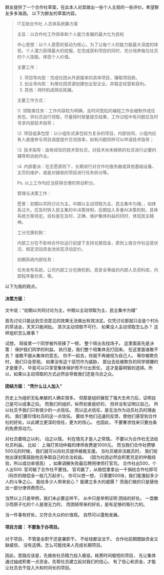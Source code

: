 群友提供了一个合作社草案，在此本人对其做出一些个人主观的一些评价。希望群友多多海涵。 以下为群友的草案内容。

> IT互助合作社 人员体系统筹方案
>
> 主旨：以合作社工作效率和个人能力发展的最大化为目标
>
> 中心思想：以个人意愿的驱动为核心，为了让每个人的能力能最大深度的体现，个人潜力获得最大的挖掘，在完成获利项目的同时，充分培养每位社员的个人技能，体现个人价值。
>
> 主要工作：
>
> 1. 项目导向型：完成社团从外部接来的具体项目，赚取项目款。
> 2. 创业导向型：利用社团资源创建创业型企业，并稳定经营和获利。
> 3. 其他：待时机成熟后拓展。
>
> 主要工作方式：
>
> \1. 领取类任务：工作内容较为明确，且时间宽松的编程工作会被制作成任务包，供社员自行领取，尽量按时按量提交结果，工作过程中有问题应及时寻求内部技术指导；
>
> \2. 项目组承包型：以小组形式承包较为复杂的项目，内部协同，小组内应有人直接参与项目调度提升交流效率，如有问题同样可以申请技术指导；
>
> \3. 技术指导：由有经验的技术型社员，对技术尚未娴熟的社员进行必要的辅导和协助作业。
>
> \4. 内部委派：在志愿原则下，长期进行对合作社服务器或其他基础设备、主页的维护，或是对接收的项目进行任务拆分等。
>
> Ps. 以上工作均应当获得合理的劳动积分。
>
> 管理与决策工作：
>
> 愿景：初期以共同讨论为主，中期以主动领取为主、民主集中为辅、，如体系过大，应及时转入民主集的中决策体制，后期加入多重AI决策机制，具体系统方案待定。目标是在及时、正确、维护集体利益的同时，体现民主精神。
>
> 工分兑换机制：
>
> 内部工分在不影响合作社运行前提下支持兑换现金，原则上按合作社运营状况，绑定流动资金池状态浮动定价。
>
> 初期系统内部任务：
>
> 任务发布系统，公司内部工分兑换机制，高安全等级的内部人员资料库，内部程序备份库，等。

以下为我的观点。

#### 决策方面：

文中说：“初期以共同讨论为主，中期以主动领取为主、民主集中为辅”

首先讨论只能达到交流意见的效果无法做出有效决定。仅凭讨论那就只会是个村头的茶话会，天天只能闲扯。 其次主动领取不可行， 如果没人主动领取怎么办？ 这样组织怎么做事？  

试想，  班级里一个同学被外班揍了一顿， 整个班出去找场子。      这里面首先是决策： 保护我们同学的利益。 执行是，我们整个班集体去打回来。     在这里面谁敢不去？ 谁敢不服从集体的意志。     你不一起去，你就不再被视为自己人。 等你被欺负时， 我们只会旁观。        如果没有这个惩罚作为威胁， 那出去给被欺负的同学撑腰的才是傻子。 毕竟可以只享受集体保护而不付出责任， 这才是最明智的选择。所以，如果以主动领取的方式必然会导致我们还是乌合之众。  

#### 团结方面： “凭什么让人加入”

历史上为组织无私奉献的人确实很多。 但那是组织展现了强大生命力后，证明自己是可以成事之后。    而我们的组织，纵然初衷是好的， 但并没有证明过自己。 所以社员予我们只有很少的一点信任。     而以这点信任，是无法作为动员社员的理由的。    我们要珍惜社员的这一点信任。 要给予他们迅速的反馈，使他们感受到合作社的好处，以此建立更深的信任，更大的信心。   也因此， 不要奢求找来只要白条的免费劳动力。 

对社员要晓之以利， 动之以情。   利在情先才是人之常情。     不要以为合作社无法给社员利益。   比如：  上海打劳动仲裁的律师收费是1000元。   而当我们合作社攒够500元的时候， 我们就可以向社员提供被裁支援。   当社员被非法裁员时， 我们给他出谋划策鼓励他去争取自己的合法权益。  （因为社团必然会积累充足的仲裁经验，所以成功率很高） ，如果调解失败最后聘用律师打官司。  合作社出500，个人出500.  官司输了合作社不要钱。 官司赢了，从赔偿里拿出一千捐给合作社即可（码农的赔偿金一般几万起步）。      你可以想一想， 只需要500块，我们能激起多少人的斗争之心， 能给多少人带来安心？ 能建立多大的威慑？    而我们做的只是替他出一部分律师费而已。

当然以上只是举例，我们未必要这样干。 从中只是举例证明 团结的好处。    一盘散沙而原子化的个人是很无力的， 而团结带来的好处，是有足够的吸引力的。

当一件事有好处，又符合大众的价值观。 自然可以蓬勃发展。

#### 项目方面： 不要急于办项目。

对于项目， 不管是全职干还是兼职干。  不给钱都没法干。    合作社前期既缺资金又缺威信， 没有这俩，怎么可能找来人完成长期项目。

因此，思路应该是，先做些社员精力投入极低，耗费时间极短的项目， 先让集体通过抽成积累一点资金，先帮社员建立起对我们的信心。    有了信心和资金，才能让社员去干投入大和时间长的项目。  



